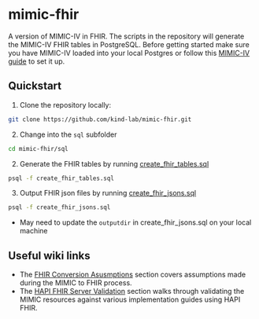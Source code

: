 # mimic-fhir
A version of MIMIC-IV in FHIR. The scripts in the repository will generate the MIMIC-IV FHIR tables in PostgreSQL. Before getting started make sure you have MIMIC-IV loaded into your local Postgres or follow this [MIMIC-IV guide](https://github.com/MIT-LCP/mimic-code/tree/main/mimic-iv/buildmimic/postgres) to set it up.

## Quickstart
1. Clone the repository locally:
```sh
git clone https://github.com/kind-lab/mimic-fhir.git
```
2. Change into the `sql` subfolder
```sh
cd mimic-fhir/sql
```
2. Generate the FHIR tables by running [create_fhir_tables.sql](https://github.com/kind-lab/mimic-fhir/blob/mimic-iv-on-fhir/sql/create_fhir_tables.sql) 
```sh
psql -f create_fhir_tables.sql
```
3. Output FHIR json files by running [create_fhir_jsons.sql](https://github.com/kind-lab/mimic-fhir/blob/mimic-iv-on-fhir/sql/create_fhir_jsons.sql)
```sh
psql -f create_fhir_jsons.sql
```
  - May need to update the `outputdir` in create_fhir_jsons.sql on your local machine



## Useful wiki links
- The [FHIR Conversion Asusmptions](https://github.com/kind-lab/mimic-fhir/wiki/FHIR-Conversion-Assumptions) section covers assumptions made during the MIMIC to FHIR process.
- The [HAPI FHIR Server Validation](https://github.com/kind-lab/mimic-fhir/wiki/HAPI-FHIR-Server-Validation) section walks through validating the MIMIC resources against various implementation guides using HAPI FHIR.
